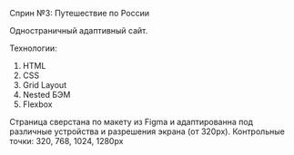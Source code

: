 Сприн №3: Путешествие по России

Одностраничный адаптивный сайт.

Технологии:
1. HTML
2. CSS
3. Grid Layout
4. Nested БЭМ
5. Flexbox

Страница сверстана по макету из Figma и адаптированна под различные устройства и разрешения экрана (от 320px).
Контрольные точки: 320, 768, 1024, 1280px
